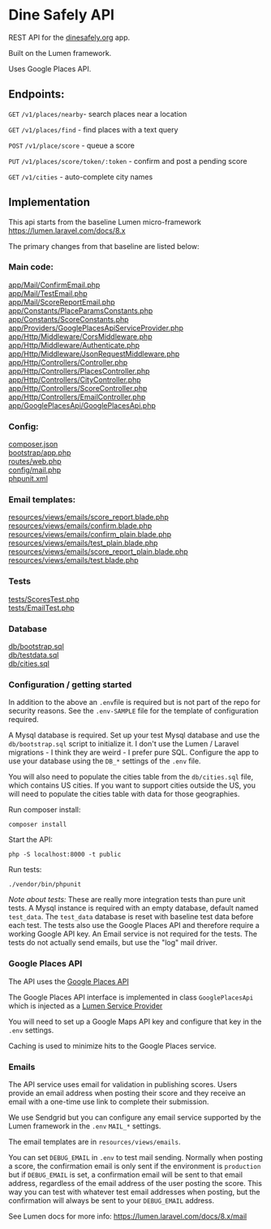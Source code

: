 # Dine Safely API

REST API for the 
[dinesafely.org](https://dinesafely.org) app.

Built on the Lumen framework.

Uses Google Places API.

## Endpoints:

`GET` `/v1/places/nearby`- search places near a location

`GET` ```/v1/places/find``` - find places with a text query

`POST` `/v1/place/score` - queue a score

`PUT` `/v1/places/score/token/:token` - confirm and post a pending score

`GET` `/v1/cities` - auto-complete city names

## Implementation

This api starts from the baseline Lumen micro-framework https://lumen.laravel.com/docs/8.x

The primary changes from that baseline are listed below:

### Main code:

[app/Mail/ConfirmEmail.php](app/Mail/ConfirmEmail.php)  
[app/Mail/TestEmail.php](app/Mail/TestEmail.php)  
[app/Mail/ScoreReportEmail.php](app/Mail/ScoreReportEmail.php)  
[app/Constants/PlaceParamsConstants.php](app/Constants/PlaceParamsConstants.php)  
[app/Constants/ScoreConstants.php](app/Constants/ScoreConstants.php)  
[app/Providers/GooglePlacesApiServiceProvider.php](app/Providers/GooglePlacesApiServiceProvider.php)  
[app/Http/Middleware/CorsMiddleware.php](app/Http/Middleware/CorsMiddleware.php)  
[app/Http/Middleware/Authenticate.php](app/Http/Middleware/Authenticate.php)  
[app/Http/Middleware/JsonRequestMiddleware.php](app/Http/Middleware/JsonRequestMiddleware.php)  
[app/Http/Controllers/Controller.php](app/Http/Controllers/Controller.php)  
[app/Http/Controllers/PlacesController.php](app/Http/Controllers/PlacesController.php)  
[app/Http/Controllers/CityController.php](app/Http/Controllers/CityController.php)  
[app/Http/Controllers/ScoreController.php](app/Http/Controllers/ScoreController.php)  
[app/Http/Controllers/EmailController.php](app/Http/Controllers/EmailController.php)  
[app/GooglePlacesApi/GooglePlacesApi.php](app/GooglePlacesApi/GooglePlacesApi.php)  

### Config:

[composer.json](composer.json)  
[bootstrap/app.php](bootstrap/app.php)  
[routes/web.php](routes/web.php)  
[config/mail.php](config/mail.php)  
[phpunit.xml](phpunit.xml)  

### Email templates:

[resources/views/emails/score_report.blade.php](resources/views/emails/score_report.blade.php)  
[resources/views/emails/confirm.blade.php](resources/views/emails/confirm.blade.php)  
[resources/views/emails/confirm_plain.blade.php](resources/views/emails/confirm_plain.blade.php)  
[resources/views/emails/test_plain.blade.php](resources/views/emails/test_plain.blade.php)  
[resources/views/emails/score_report_plain.blade.php](resources/views/emails/score_report_plain.blade.php)
[resources/views/emails/test.blade.php](resources/views/emails/test.blade.php)  

### Tests

[tests/ScoresTest.php](tests/ScoresTest.php)  
[tests/EmailTest.php](tests/EmailTest.php)  

### Database

[db/bootstrap.sql](db/bootstrap.sql)  
[db/testdata.sql](db/testdata.sql)  
[db/cities.sql](db/cities.sql)  

### Configuration / getting started

In addition to the above an `.env`file is required but is not part of the repo for security reasons.
See the `.env-SAMPLE` file for the template of configuration required.

A Mysql database is required. Set up your test Mysql database and use the
`db/bootstrap.sql` script to initialize it. I don't use the Lumen / Laravel migrations - I think they are weird - I prefer pure SQL.
Configure the app to use your database using the `DB_*` settings of the `.env` file.

You will also need to populate the cities table from the `db/cities.sql` file, which contains US cities.
If you want to support cities outside the US, you will need to populate the cities table with data for those geographies. 

Run composer install:

```shell
composer install
```

Start the API:

```shell
php -S localhost:8000 -t public
```

Run tests:

```shell
./vendor/bin/phpunit
```

*Note about tests:* These are really more integration tests than pure unit tests.
A Mysql instance is required with an empty database, default named `test_data`. 
The `test_data` database is reset with baseline test data before each test. 
The tests also use the Google Places API and therefore require a working Google API key.
An Email service is not required for the tests. The tests do
not actually send emails, but use the "log" mail driver.

### Google Places API

The API uses the 
[Google Places API](https://developers.google.com/maps/documentation/places/web-service/overview)

The Google Places API interface is implemented in class `GooglePlacesApi` which is injected as a 
[Lumen Service Provider](https://lumen.laravel.com/docs/8.x/providers)

You will need to set up a Google Maps API key and configure that key in the `.env` settings.

Caching is used to minimize hits to the Google Places service.

### Emails

The API service uses email for validation in publishing scores.
Users provide an email address when posting their score and they receive an email with a one-time use link 
to complete their submission.

We use Sendgrid but you can configure any email service supported by the Lumen framework in the `.env` `MAIL_*` settings.

The email templates are in `resources/views/emails`.

You can set `DEBUG_EMAIL` in `.env` to test mail sending. Normally when posting a score, the
confirmation email is only sent if the environment is `production` but if
`DEBUG_EMAIL` is set, a confirmation email will be sent to that email address, regardless
of the email address of the user posting the score. This way you can test with whatever test email
addresses when posting, but the confirmation will always be sent to your `DEBUG_EMAIL` address.

See Lumen docs for more info: https://lumen.laravel.com/docs/8.x/mail
